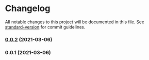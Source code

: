 # Changelog

All notable changes to this project will be documented in this file. See [standard-version](https://github.com/conventional-changelog/standard-version) for commit guidelines.

### [0.0.2](https://github.com/kcwinner/projen-github-demo/compare/v0.0.1...v0.0.2) (2021-03-06)

### 0.0.1 (2021-03-06)
